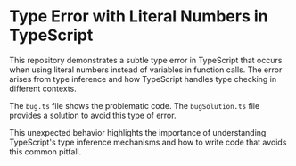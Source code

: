 # Type Error with Literal Numbers in TypeScript

This repository demonstrates a subtle type error in TypeScript that occurs when using literal numbers instead of variables in function calls.  The error arises from type inference and how TypeScript handles type checking in different contexts.

The `bug.ts` file shows the problematic code.  The `bugSolution.ts` file provides a solution to avoid this type of error.

This unexpected behavior highlights the importance of understanding TypeScript's type inference mechanisms and how to write code that avoids this common pitfall.
